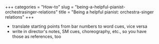 +++
categories = "How-to"
slug = "being-a-helpful-pianist-orchestrasinger-relations"
title = "Being a helpful pianist: orchestra-singer relations"
+++

- translate starting points from bar numbers to word cues, vice versa
- write in director's notes, SM cues, choreography, etc., so you have those as references, too

